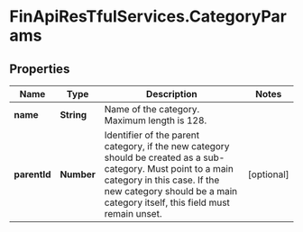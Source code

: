 # FinApiResTfulServices.CategoryParams

## Properties
Name | Type | Description | Notes
------------ | ------------- | ------------- | -------------
**name** | **String** | Name of the category. Maximum length is 128. | 
**parentId** | **Number** | Identifier of the parent category, if the new category should be created as a sub-category. Must point to a main category in this case. If the new category should be a main category itself, this field must remain unset. | [optional] 


